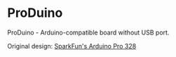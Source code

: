 ProDuino
======

ProDuino - Arduino-compatible board without USB port.

Original design: [SparkFun's Arduino Pro 328](https://www.sparkfun.com/products/10915)
